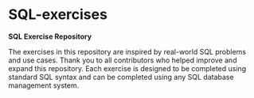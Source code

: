 # SQL-exercises

**SQL Exercise Repository**

The exercises in this repository are inspired by real-world SQL problems and use cases.
Thank you to all contributors who helped improve and expand this repository.
Each exercise is designed to be completed using standard SQL syntax and can be completed using any SQL database management system.



